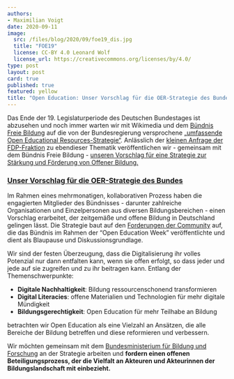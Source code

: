 ```yaml
---
authors: 
- Maximilian Voigt
date: 2020-09-11
image:
  src: /files/blog/2020/09/foe19_dis.jpg
  title: "FOE19"
  license: CC-BY 4.0 Leonard Wolf
  license_url: https://creativecommons.org/licenses/by/4.0/
type: post
layout: post
card: true
published: true
featured: yellow
title: "Open Education: Unser Vorschlag für die OER-Strategie des Bundes" 
---
```


Das Ende der 19. Legislaturperiode des Deutschen Bundestages ist abzusehen und noch immer warten wir mit Wikimedia und dem [Bündnis Freie Bildung](https://buendnis-freie-bildung.de/) auf die von der Bundesregierung versprochene [„umfassende Open Educational Resources-Strategie“](https://blog.wikimedia.de/2020/03/02/forderungen-fuer-eine-schnellere-umsetzung-der-oer-strategie/).
Anlässlich der [kleinen Anfrage der FDP-Fraktion](https://dip21.bundestag.de/dip21/btd/19/220/1922001.pdf) zu ebendieser Thematik veröffentlichen wir - gemeinsam mit dem Bündnis Freie Bildung - [unseren Vorschlag für eine Strategie zur Stärkung und Förderung von Offener Bildung.](/files/blog/2020/09/OER-Strategie-des-Buendnis-Freie-Bildung.pdf) 

### [Unser Vorschlag für die OER-Strategie des Bundes](/files/blog/2020/09/OER-Strategie-des-Buendnis-Freie-Bildung.pdf)

Im Rahmen eines mehrmonatigen, kollaborativen Prozess haben die engagierten Mitglieder des Bündnisses - darunter zahlreiche Organisationen und Einzelpersonen aus diversen Bildungsbereichen - einen Vorschlag erarbeitet, der zeitgemäße und offene Bildung in Deutschland gelingen lässt. Die Strategie baut auf den [Forderungen der Community](https://buendnis-freie-bildung.de/2020/03/02/forderungen-fuer-eine-schnellere-umsetzung-der-oer-strategie/) auf, die das Bündnis im Rahmen der “Open Education Week” veröffentlichte und dient als Blaupause und Diskussionsgrundlage. 

Wir sind der festen Überzeugung, dass die Digitalisierung ihr volles Potenzial nur dann entfalten kann, wenn sie offen erfolgt, so dass jeder und jede auf sie zugreifen und zu ihr beitragen kann. Entlang der Themenschwerpunkte: 

* **Digitale Nachhaltigkeit**: Bildung ressourcenschonend transformieren
* **Digital Literacies**: offene Materialien und Technologien für mehr digitale Mündigkeit
* **Bildungsgerechtigkeit**: Open Education für mehr Teilhabe an Bildung	

betrachten wir Open Education als eine Vielzahl an Ansätzen, die alle Bereiche der Bildung betreffen und diese reformieren und verbessern. 

Wir möchten gemeinsam mit dem [Bundesministerium für Bildung und Forschung](https://www.bmbf.de/) an der Strategie arbeiten und **fordern einen offenen Beteiligungsprozess, der die Vielfalt an Akteuren und Akteurinnen der Bildungslandschaft mit einbezieht.** 
